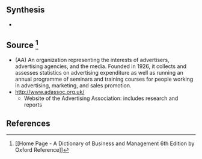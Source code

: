 ## Synthesis
- 
## Source [^1]
- (AA) An organization representing the interests of advertisers, advertising agencies, and the media. Founded in 1926, it collects and assesses statistics on advertising expenditure as well as running an annual programme of seminars and training courses for people working in advertising, marketing, and sales promotion.
- http://www.adassoc.org.uk/
	- Website of the Advertising Association: includes research and reports
## References

[^1]: [[Home Page - A Dictionary of Business and Management 6th Edition by Oxford Reference]]